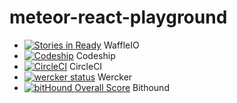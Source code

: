 # meteor-react-playground
- [![Stories in Ready](https://badge.waffle.io/Madsn/meteor-react-playground.svg?label=ready&title=Ready)](http://waffle.io/Madsn/meteor-react-playground) WaffleIO
- [![Codeship](https://codeship.com/projects/5c1d88e0-fb73-0133-c1d6-62d1465027aa/status?branch=master)](https://codeship.com/projects/151903) Codeship
- [![CircleCI](https://circleci.com/gh/Madsn/meteor-react-playground.svg?style=shield&circle-token=86969ca6363a743b28bb52ef950ad23c53e5a236)](https://circleci.com/gh/Madsn/meteor-react-playground) CircleCI
- [![wercker status](https://app.wercker.com/status/fe0f94c742864acc08dc10e58eddbe1c/m "wercker status")](https://app.wercker.com/project/bykey/fe0f94c742864acc08dc10e58eddbe1c) Wercker
- [![bitHound Overall Score](https://www.bithound.io/github/Madsn/meteor-react-playground/badges/score.svg)](https://www.bithound.io/github/Madsn/meteor-react-playground) Bithound